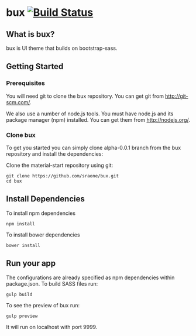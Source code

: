 # bux [![Build Status](https://travis-ci.org/sraone/bux.svg?branch=alpha-0.0.1)](https://travis-ci.org/sraone/bux)

## What is bux?
bux is UI theme that builds on bootstrap-sass.

## Getting Started

### Prerequisites
You will need git to clone the bux repository. You can get git from http://git-scm.com/.

We also use a number of node.js tools. You must have node.js and its package manager (npm) installed. You can get them from http://nodejs.org/.

### Clone bux
To get you started you can simply clone alpha-0.0.1 branch from the bux repository and install the dependencies:

Clone the material-start repository using git:

    git clone https://github.com/sraone/bux.git
    cd bux

## Install Dependencies

To install npm dependencies

    npm install

To install bower dependencies 

    bower install

## Run your app
The configurations are already specified as npm dependencies within package.json. To build SASS files run:

    gulp build

To see the preview of bux run:

    gulp preview

It will run on localhost with port 9999.


